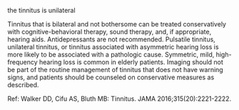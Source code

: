 the tinnitus is unilateral

Tinnitus that is bilateral and not bothersome can be treated conservatively with cognitive-behavioral therapy, sound therapy, and, if appropriate, hearing aids. Antidepressants are not recommended. Pulsatile tinnitus, unilateral tinnitus, or tinnitus associated with asymmetric hearing loss is more likely to be associated with a pathologic cause. Symmetric, mild, high-frequency hearing loss is common in elderly patients. Imaging should not be part of the routine management of tinnitus that does not have warning signs, and patients should be counseled on conservative measures as described.

Ref: Walker DD, Cifu AS, Bluth MB: Tinnitus. JAMA 2016;315(20):2221-2222.